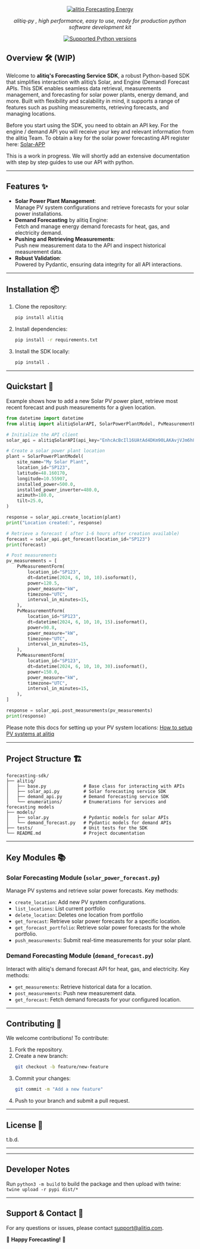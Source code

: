 
<p align="center">
  <a href="https://www.alitiq.com"><img src="https://alitiq.com/wp-content/uploads/2022/08/Logo-1.png" alt="alitiq Forecasting Energy"></a>
</p>
<p align="center">
    <em>alitiq-py , high performance, easy to use, ready for production python software development kit </em>
</p>
<p align="center">
<a href="" target="_blank">
    <img src="https://img.shields.io/pypi/pyversions/fastapi.svg?color=%2334D058" alt="Supported Python versions">
</a>
</p>

## Overview 🛠️  (WIP)
Welcome to **alitiq's Forecasting Service SDK**, a robust Python-based SDK that simplifies interaction with alitiq’s Solar, and Engine (Demand) Forecast APIs. This SDK enables seamless data retrieval, measurements management, and forecasting for solar power plants, energy demand, and more. Built with flexibility and scalability in mind, it supports a range of features such as pushing measurements, retrieving forecasts, and managing locations.

Before you start using the SDK, you need to obtain an API key. For the engine / demand API you will receive your key and relevant information from the alitiq Team. To obtain a key for the solar power forecasting API register here: [Solar-APP](https://solar-app.alitiq.com)

This is a work in progress. We will shortly add an extensive documentation with step by step guides to use our API with python. 

---

## Features ✨  
- **Solar Power Plant Management**:  
  Manage PV system configurations and retrieve forecasts for your solar power installations.  
- **Demand Forecasting** by alitiq Engine:  
  Fetch and manage energy demand forecasts for heat, gas, and electricity demand.  
- **Pushing and Retrieving Measurements**:  
  Push new measurement data to the API and inspect historical measurement data.  
- **Robust Validation**:  
  Powered by Pydantic, ensuring data integrity for all API interactions.  

---

## Installation 📦  

1. Clone the repository:  
   ```bash
   pip install alitiq
   ```
2. Install dependencies:  
   ```bash
   pip install -r requirements.txt
   ```

3. Install the SDK locally:  
   ```bash
   pip install .
   ```

---

## Quickstart 🚀  
Example shows how to add a new Solar PV power plant, retrieve most recent forecast and push measurements for a given location. 
```python
from datetime import datetime
from alitiq import alitiqSolarAPI, SolarPowerPlantModel, PvMeasurementForm

# Initialize the API client
solar_api = alitiqSolarAPI(api_key="EnhcAcBcIl16UAtAd4DKm90LAKAvjVJm6h8ca2tk")

# Create a solar power plant location
plant = SolarPowerPlantModel(
    site_name="My Solar Plant",
    location_id="SP123",
    latitude=48.160170,
    longitude=10.55907,
    installed_power=500.0,
    installed_power_inverter=480.0,
    azimuth=180.0,
    tilt=25.0,
)

response = solar_api.create_location(plant)
print("Location created:", response)

# Retrieve a forecast ( after 1-6 hours after creation available)
forecast = solar_api.get_forecast(location_id="SP123")
print(forecast)

# Post measurements 
pv_measurements = [
    PvMeasurementForm(
        location_id="SP123",
        dt=datetime(2024, 6, 10, 10).isoformat(),
        power=120.5,
        power_measure="kW",
        timezone="UTC",
        interval_in_minutes=15,
    ),
    PvMeasurementForm(
        location_id="SP123",
        dt=datetime(2024, 6, 10, 10, 15).isoformat(),
        power=90.8,
        power_measure="kW",
        timezone="UTC",
        interval_in_minutes=15,
    ),
    PvMeasurementForm(
        location_id="SP123",
        dt=datetime(2024, 6, 10, 10, 30).isoformat(),
        power=150.0,
        power_measure="kW",
        timezone="UTC",
        interval_in_minutes=15,
    ),
]

response = solar_api.post_measurements(pv_measurements)
print(response)

```
Please note this docs for setting up your PV system locations: [How to setup PV systems at alitiq](https://makandracards.com/alitiq/621166-setup-pv-system-solar-power-forecast-alitiq/read)

---

## Project Structure 🏗️  

```plaintext
forecasting-sdk/
├── alitiq/
│   ├── base.py              # Base class for interacting with APIs
│   ├── solar_api.py         # Solar forecasting service SDK
│   ├── demand_api.py        # Demand forecasting service SDK
│   └── enumerations/        # Enumerations for services and forecasting models
├── models/
│   ├── solar.py             # Pydantic models for solar APIs
│   └── demand_forecast.py   # Pydantic models for demand APIs
├── tests/                   # Unit tests for the SDK
└── README.md                # Project documentation
```

---

## Key Modules 📚  

### Solar Forecasting Module (`solar_power_forecast.py`)  
Manage PV systems and retrieve solar power forecasts. Key methods:  
- `create_location`: Add new PV system configurations.
- `list_locations`: List current portfolio
- `delete_location`: Deletes one location from portfolio
- `get_forecast`: Retrieve solar power forecasts for a specific location.  
- `get_forecast_portfolio`: Retrieve solar power forecasts for the whole portfolio.  
- `push_measurements`: Submit real-time measurements for your solar plant.  

### Demand Forecasting Module (`demand_forecast.py`)  
Interact with alitiq's demand forecast API for heat, gas, and electricity. Key methods:  
- `get_measurements`: Retrieve historical data for a location.  
- `post_measurements`: Push new measurement data.  
- `get_forecast`: Fetch demand forecasts for your configured location.  

---

## Contributing 🤝  
We welcome contributions! To contribute:  
1. Fork the repository.  
2. Create a new branch:  
   ```bash
   git checkout -b feature/new-feature
   ```
3. Commit your changes:  
   ```bash
   git commit -m "Add a new feature"
   ```
4. Push to your branch and submit a pull request.  

---

## License 📜  
t.b.d.

---

---

## Developer Notes

Run `python3 -m build` to build the package and then upload with twine: `twine upload -r pypi dist/*`  

---

## Support & Contact 📧  
For any questions or issues, please contact [support@alitiq.com](mailto:support@alitiq.com).  

🌟 **Happy Forecasting!** 🌟
